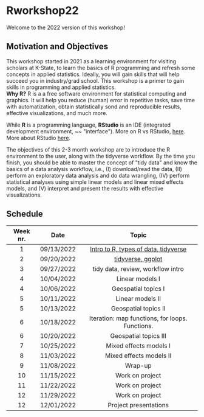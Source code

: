 # Rworkshop22  
Welcome to the 2022 version of this workshop!  
## Motivation and Objectives  
This workshop started in 2021 as a learning environment for visiting scholars at K-State, to learn the basics of R programming and refresh some concepts in applied statistics. Ideally, you will gain skills that will help succeed you in industry/grad school. This workshop is a primer to gain skills in programming and applied statistics.    
**Why R?** R is a a free software environment for statistical computing and graphics. It will help you reduce (human) error in repetitive tasks, save time with automatization, obtain statistically sond and reproducible results, effective visualizations, and much more.  

While **R** is a programming language, **RStudio** is an IDE (integrated development environment, ~~ "interface"). More on R vs RStudio, [here](https://mgimond.github.io/ES218/R_vs_RStudio.html). More about RStudio [here](https://b-rodrigues.github.io/modern_R/getting-to-know-rstudio.html).  

The objectives of this 2-3 month workshop are to introduce the R environment to the user, along with the tidyverse workflow. By the time you finish, you should be able to master the concept of "tidy data" and know the basics of a data analysis workflow, i.e., (I) download/read the data, (II) perform an exploratory data analysis and do data wrangling, (IV) perform statistical analyses using simple linear models and linear mixed effects models, and (V) interpret and present the results with effective visualizations.  

## Schedule  

| Week nr. | Date  | Topic  |
| :-----: | :-: | :-: |
| 1 | 09/13/2022 | [Intro to R, types of data, tidyverse](https://github.com/jlacasa/Rworkshop22/blob/main/notebook/day1_post.qmd) |
| 2 | 09/20/2022 | [tidyverse, ggplot](https://github.com/jlacasa/Rworkshop22/blob/main/notebook/day2_post.qmd) |
| 3 | 09/27/2022 | tidy data, review, workflow intro |
| 4 | 10/04/2022 | Linear models I |
| 4 | 10/06/2022 | Geospatial topics I |
| 5 | 10/11/2022 | Linear models II |
| 5 | 10/13/2022 | Geospatial topics II |
| 6 | 10/18/2022 | Iteration: map functions, for loops. Functions. |
| 6 | 10/20/2022 | Geospatial topics III |
| 7 | 10/25/2022 | Mixed effects models I |
| 8 | 11/03/2022 | Mixed effects models II |
| 9 | 11/08/2022 | Wrap-up |
| 10 | 11/15/2022 | Work on project |
| 11 | 11/22/2022 | Work on project |
| 12 | 11/29/2022 | Work on project |
| 12 | 12/01/2022 | Project presentations |
